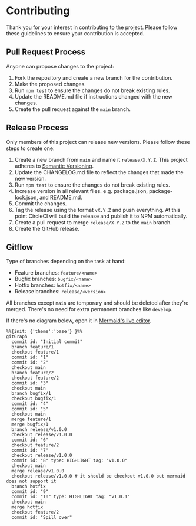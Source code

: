 # Contributing

Thank you for your interest in contributing to the project. Please follow
these guidelines to ensure your contribution is accepted.

## Pull Request Process

Anyone can propose changes to the project:

1. Fork the repository and create a new branch for the contribution.
2. Make the proposed changes.
3. Run `npm test` to ensure the changes do not break existing rules.
4. Update the README.md file if instructions changed with the new changes.
5. Create the pull request against the `main` branch.

## Release Process

Only members of this project can release new versions. Please follow these
steps to create one:

1. Create a new branch from `main` and name it `release/X.Y.Z`. This project
   adheres to [Semantic Versioning](http://semver.org/).
2. Update the CHANGELOG.md file to reflect the changes that made the new
   version.
3. Run `npm test` to ensure the changes do not break existing rules.
4. Increase version in all relevant files. e.g. package.json,
   package-lock.json, and README.md.
5. Commit the changes.
6. Tag the release using the format `vX.Y.Z` and push everything. At this point
   CircleCI will build the release and publish it to NPM automatically.
7. Create a pull request to merge `release/X.Y.Z` to the `main` branch.
8. Create the GitHub release.

## Gitflow

Type of branches depending on the task at hand:

- Feature branches: `feature/<name>`
- Bugfix branches: `bugfix/<name>`
- Hotfix branches: `hotfix/<name>`
- Release branches: `release/<version>`

All branches except `main` are temporary and should be deleted after they're
merged. There's no need for extra permanent branches like `develop`.

If there's no diagram below, open it in [Mermaid's live editor][diagram].

```mermaid
%%{init: {'theme':'base'} }%%
gitGraph
  commit id: "Initial commit"
  branch feature/1
  checkout feature/1
  commit id: "1"
  commit id: "2"
  checkout main
  branch feature/2
  checkout feature/2
  commit id: "3"
  checkout main
  branch bugfix/1
  checkout bugfix/1
  commit id: "4"
  commit id: "5"
  checkout main
  merge feature/1
  merge bugfix/1
  branch release/v1.0.0
  checkout release/v1.0.0
  commit id: "6"
  checkout feature/2
  commit id: "7"
  checkout release/v1.0.0
  commit id: "8" type: HIGHLIGHT tag: "v1.0.0"
  checkout main
  merge release/v1.0.0
  checkout release/v1.0.0 # it should be checkout v1.0.0 but mermaid does not support it
  branch hotfix
  commit id: "9"
  commit id: "10" type: HIGHLIGHT tag: "v1.0.1"
  checkout main
  merge hotfix
  checkout feature/2
  commit id: "Spill over"
```

[diagram]: https://mermaid.live/edit#pako:eNqNU8tuwjAQ_BVre0VA6DvXtgIkbvToi5MsidXEjpw1KkL8ex0wbRIC6SGX2dmZnYm8h1gnCCGkkuZGlBlXjMW6KCQxmYSMw1JJkiL3IIeaEBmh4oxtUJA1OAmOSxnGX9pSB21KBaftFjbz2Hm7EFL1WMx6LWYXcve35SKbbuR35-AW2BR76Ln38YpBgSbFdvYT1FT3VxjMUVQ42Qbj6XjakusZNd2fOu7Xi3juMAeEXzgw2pUYssVyvli575ORSOuR37gV-9-B2B1zllWmbZ6wCP9ofhzV0micesISjRVT2tFtWWrjLqVGh5kmV-tFjteeXxZMB8IFN8M1nIZrX5cyz5neouEAI_BZ3Pva11QOlGGBHGpq5GrhMDrhv8_PjfYcjCZB-HZUXokI8xrfiLzCA1cHJ2zLxBE-EknaQHicjEBY0uudiiEkY_FMepciNaLwrMMPN2JPUQ

